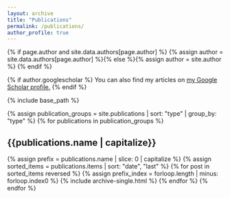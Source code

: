 ```yaml
---
layout: archive
title: "Publications"
permalink: /publications/
author_profile: true
---
```


{% if page.author and site.data.authors[page.author] %}
  {% assign author = site.data.authors[page.author] %}{% else %}{% assign author = site.author %}
{% endif %}

{% if author.googlescholar %}
  You can also find my articles on <u><a href="{{author.googlescholar}}">my Google Scholar profile</a>.</u>
{% endif %}

{% include base_path %}

{% assign publication_groups = site.publications | sort: "type" | group_by: "type" %}
{% for publications in publication_groups %}
  <h2 class="archive__subtitle">{{publications.name | capitalize}}</h2>
  {% assign prefix = publications.name | slice: 0 | capitalize %}
  {% assign sorted_items = publications.items | sort: "date", "last" %}
  {% for post in sorted_items reversed %}
    {% assign prefix_index = forloop.length | minus: forloop.index0 %}
    {% include archive-single.html %}
  {% endfor %}
{% endfor %}
